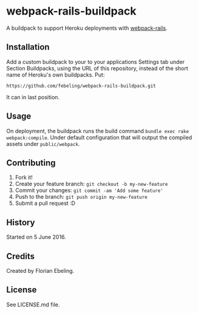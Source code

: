 # webpack-rails-buildpack

A buildpack to support Heroku deployments with [webpack-rails](https://github.com/mipearson/webpack-rails).

## Installation

Add a custom buildpack to your to your applications Settings tab under
Section Buildpacks, using the URL of this repository, instead of the
short name of Heroku's own buildpacks. Put:

    https://github.com/febeling/webpack-rails-buildpack.git

It can in last position.

## Usage

On deployment, the buildpack runs the build command `bundle exec rake
webpack:compile`. Under default configuration that will output the
compiled assets under `public/webpack`.

## Contributing

1. Fork it!
2. Create your feature branch: `git checkout -b my-new-feature`
3. Commit your changes: `git commit -am 'Add some feature'`
4. Push to the branch: `git push origin my-new-feature`
5. Submit a pull request :D

## History

Started on 5 June 2016.

## Credits

Created by Florian Ebeling.

## License

See LICENSE.md file.
